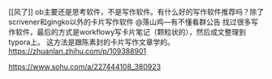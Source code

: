 [[风了]]
ob主要还是思考软件，不是写作软件。有什么好的写作软件推荐吗？除了scrivener和gingko以外的卡片写作软件
@落山鸡—有不懂看群公告 找过很多写作软件，最后的方式是workflowy写卡片笔记（颗粒状的），然后成文整理到typora上。
这方法是跟陈素封的卡片写作文章学的。
https://zhuanlan.zhihu.com/p/109388901

https://www.sohu.com/a/227444108_380923